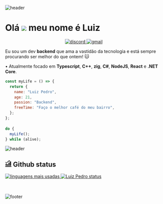 ![header](https://capsule-render.vercel.app/api?type=waving&color=bd93f9&height=220&section=header)

# Olá <img src="https://raw.githubusercontent.com/MartinHeinz/MartinHeinz/master/wave.gif" width="30px"> meu nome é Luiz

<p align="center">
    <a href="https://discord.com/channels/@me/833330477447381012">
        <img src="https://img.shields.io/badge/LuizPedro-8385-7289DA?style=flat-square&logo=discord&logoColor=white" alt="discord" />
    </a>
    <a href="mailto:luizpedrosousa64@gmail.com">
        <img src="https://img.shields.io/badge/-luizpedrosousa64@gmail.com-7289DA?style=flat-square&logo=Gmail&logoColor=white&link=mailto:luizpedrosousa65@gmail.com" alt="gmail"/>
    </a>
</p>

Eu sou um dev **backend** que ama a vastidão da tecnologia e está sempre procurando ser melhor do que ontem! :cat:

• Atualmente focado em **Typescript**, **C++**, **zig**, **C#**, **NodeJS**,  **React** e **.NET Core**. 


```javascript
const myLife = () => {
  return {
    name: "Luiz Pedro",
    age: 21,
    passion: "Backend",
    freeTime: "Faço o melhor café do meu bairro",
  };
};

do {
  myLife();
} while (alive);
```

![header](https://capsule-render.vercel.app/api?type=rect&color=ff5555&height=2&section=header)

## <img src=".Github/icons/statistics.svg" width ="20px" alt="statistics"/> Github status

<a href="https://github.com/LuizPedroSousa">
  <img height="150em" src="https://github-readme-stats.vercel.app/api/top-langs/?username=LuizPedroSousa&theme=dracula&show_icons=true&layout=compact" alt="linguagens mais usadas">
  <img height="150em" src="https://github-readme-stats.vercel.app/api?username=LuizPedroSousa&theme=dracula&show_icons=true" alt="Luiz Pedro status" />
</a>
<br/>
<br/>
<br/>

![footer](https://capsule-render.vercel.app/api?type=waving&color=bd93f9&height=220&section=footer)
